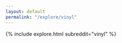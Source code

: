 ```yaml
---
layout: default
permalink: "/explore/vinyl"
---
```


<link rel="stylesheet" type="text/css" href="/static/css/explore.css">
{% include explore.html subreddit="vinyl" %}
